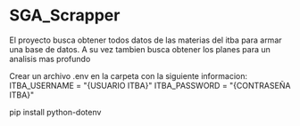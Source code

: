 # SGA_Scrapper
El proyecto busca obtener todos datos de las materias del itba para armar una base de datos.
A su vez tambien busca obtener los planes para un analisis mas profundo

Crear un archivo .env en la carpeta con la siguiente informacion:
ITBA_USERNAME = "{USUARIO ITBA}"
ITBA_PASSWORD = "{CONTRASEÑA ITBA}"

pip install python-dotenv